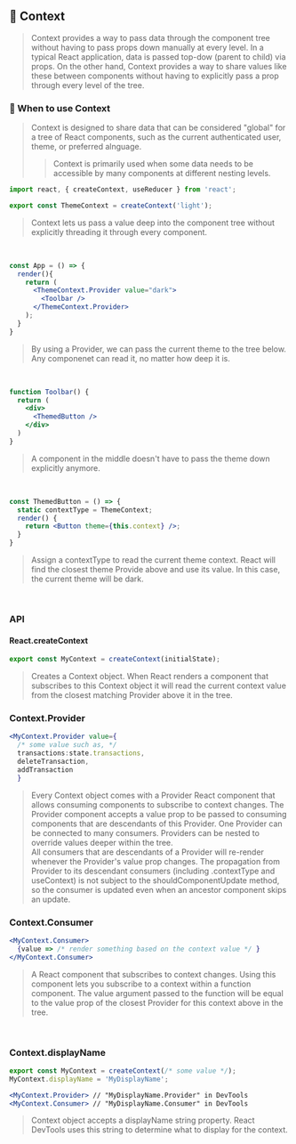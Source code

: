 ## 📑 Context 
>Context provides a way to pass data through the component tree without having to pass props down manually at every level. 
>In a typical React application, data is passed top-dow (parent to child) via props.
>On the other hand, Context provides a way to share values like these between components 
>without having to explicitly pass a prop through every level of the tree. 

### 🤔 When to use Context 
>Context is designed to share data that can be considered "global" for a tree of React components,
>such as the current authenticated user, theme, or preferred alnguage. 
> >Context is primarily used when some data needs to be accessible by many components at different nesting levels. 

```jsx
import react, { createContext, useReducer } from 'react';

export const ThemeContext = createContext('light');
```

>Context lets us pass a value deep into the component tree 
>without explicitly threading it through every component. 

<br>

```jsx 
const App = () => {
  render(){
    return (
      <ThemeContext.Provider value="dark">
        <Toolbar />
      </ThemeContext.Provider>
    );
  }
}
```

>By using a Provider, we can pass the current theme to the tree below.
>Any componenet can read it, no matter how deep it is.

<br>

```jsx
function Toolbar() {
  return (
    <div>
      <ThemedButton />
    </div>
  )
}
```

>A component in the middle doesn't have to pass the theme down explicitly anymore. 

<br>

```jsx
const ThemedButton = () => {
  static contextType = ThemeContext;
  render() {
    return <Button theme={this.context} />;
  }
}
```

>Assign a contextType to read the current theme context.
>React will find the closest theme Provide above and use its value.
>In this case, the current theme will be dark.

<br>

### API 
#### React.createContext 

```jsx
export const MyContext = createContext(initialState); 
```

>Creates a Context object. When React renders a component that subscribes to this Context object
>it will read the current context value from the closest matching Provider above it in the tree. 

### Context.Provider 

```jsx
<MyContext.Provider value={
  /* some value such as, */
  transactions:state.transactions,
  deleteTransaction,
  addTransaction
  }
```

>Every Context object comes with a Provider React component that allows consuming components 
>to subscribe to context changes. 
>The Provider component accepts a value prop to be passed to consuming components 
>that are descendants of this Provider. One Provider can be connected to many consumers. 
>Providers can be nested to override values deeper within the tree. <br>
>All consumers that are descendants of a Provider will re-render whenever the Provider's value prop changes. 
>The propagation from Provider to its descendant consumers (including .contextType and useContext) 
>is not subject to the shouldComponentUpdate method, so the consumer is updated even when an ancestor 
>component skips an update. 
  
### Context.Consumer

```jsx
<MyContext.Consumer>
  {value => /* render something based on the context value */ }
</MyContext.Consumer>
```

>A React component that subscribes to context changes. 
>Using this component lets you subscribe to a context within a function component.
>The value argument passed to the function will be equal to the value prop of 
>the closest Provider for this context above in the tree. 

<br>

### Context.displayName

```jsx
export const MyContext = createContext(/* some value */);
MyContext.displayName = 'MyDisplayName';

<MyContext.Provider> // "MyDisplayName.Provider" in DevTools
<MyContext.Consumer> // "MyDisplayName.Consumer" in DevTools
```

>Context object accepts a displayName string property.
>React DevTools uses this string to determine what to display for the context. 

